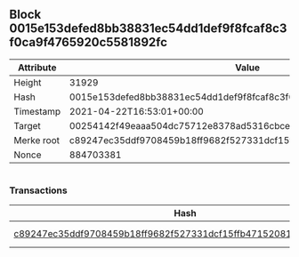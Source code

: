 ## Block 0015e153defed8bb38831ec54dd1def9f8fcaf8c3f0ca9f4765920c5581892fc

Attribute | Value
--- | ---
Height | 31929
Hash | 0015e153defed8bb38831ec54dd1def9f8fcaf8c3f0ca9f4765920c5581892fc
Timestamp | 2021-04-22T16:53:01+00:00
Target | 00254142f49eaaa504dc75712e8378ad5316cbcead634704b3734b6271167cc4
Merke root | c89247ec35ddf9708459b18ff9682f527331dcf15ffb47152081c2a9c53c2bda
Nonce | 884703381

```

```

### Transactions

Hash | Amount
--- | ---
[c89247ec35ddf9708459b18ff9682f527331dcf15ffb47152081c2a9c53c2bda](c89247ec35ddf9708459b18ff9682f527331dcf15ffb47152081c2a9c53c2bda.md) | 10.00000000 SKEPTI 
